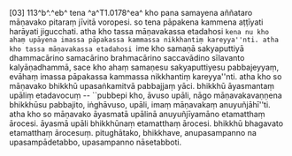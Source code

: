 [03] 113^b^.^eb^ tena ^a^T1.0178^ea^ kho pana samayena aññataro māṇavako pitaraṃ jīvitā voropesi.   so tena pāpakena kammena aṭṭīyati harāyati jigucchati. atha kho tassa māṇavakassa etadahosi  ``kena nu kho ahaṃ upāyena imassa pāpakassa kammassa nikkhantiṃ kareyya''nti. atha  kho tassa māṇavakassa etadahosi ``ime kho samaṇā sakyaputtiyā dhammacārino samacārino  brahmacārino saccavādino sīlavanto kalyāṇadhammā, sace kho ahaṃ samaṇesu sakyaputtiyesu  pabbajeyyaṃ, evāhaṃ imassa pāpakassa kammassa nikkhantiṃ kareyya''nti. atha kho so  māṇavako bhikkhū upasaṅkamitvā pabbajjaṃ yāci. bhikkhū āyasmantaṃ upāliṃ etadavocuṃ --  ``pubbepi kho, āvuso upāli, nāgo māṇavakavaṇṇena bhikkhūsu pabbajito,  iṅghāvuso, upāli, imaṃ māṇavakaṃ anuyuñjāhī''ti. atha kho so māṇavako āyasmatā  upālinā anuyuñjīyamāno etamatthaṃ ārocesi. āyasmā upāli bhikkhūnaṃ etamatthaṃ  ārocesi. bhikkhū bhagavato etamatthaṃ ārocesuṃ. pitughātako, bhikkhave, anupasampanno  na upasampādetabbo, upasampanno nāsetabboti.